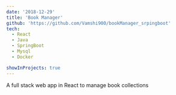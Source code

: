 ```yaml
---
date: '2018-12-29'
title: 'Book Manager'
github: 'https://github.com/Vamshi900/bookManager_srpingboot'
tech:
  - React
  - Java
  - SpringBoot
  - Mysql
  - Docker

showInProjects: true
---
```


A full stack web app in React to manage book collections  